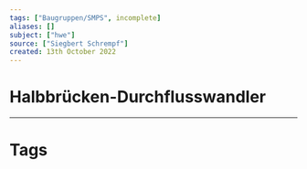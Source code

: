 ```yaml
---
tags: ["Baugruppen/SMPS", incomplete]
aliases: []
subject: ["hwe"]
source: ["Siegbert Schrempf"]
created: 13th October 2022
---
```


# Halbbrücken-Durchflusswandler

---

# Tags

 